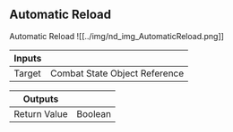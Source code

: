## Automatic Reload
Automatic Reload
![[../img/nd_img_AutomaticReload.png]]

|Inputs||
|--|--|
| Target | Combat State Object Reference |

|Outputs||
|--|--|
| Return Value | Boolean |
